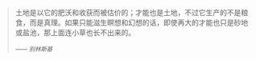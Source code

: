 <aside class="doc-demo">

> 土地是以它的肥沃和收获而被估价的；才能也是土地，不过它生产的不是粮食，而是真理。如果只能滋生瞑想和幻想的话，即使再大的才能也只是砂地或盐池，那上面连小草也长不出来的。
> 
> <small>—— <cite title="别林斯基">别林斯基</cite></small>

</aside>